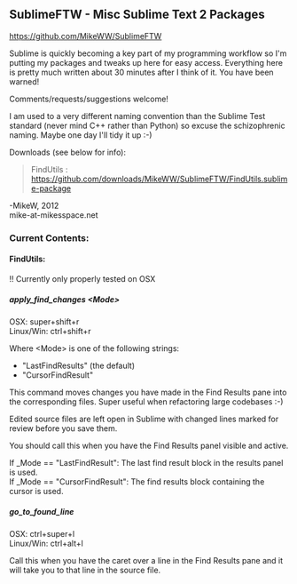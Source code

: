 ## SublimeFTW - Misc Sublime Text 2 Packages
https://github.com/MikeWW/SublimeFTW

Sublime is quickly becoming a key part of my programming workflow so I'm putting my packages and tweaks up here for easy access. Everything here is pretty much written about 30 minutes after I think of it. You have been warned!

Comments/requests/suggestions welcome!

I am used to a very different naming convention than the Sublime Test standard (never mind C++ rather than Python) so excuse the schizophrenic naming. Maybe one day I'll tidy it up :-) 

Downloads (see below for info):  
> FindUtils : https://github.com/downloads/MikeWW/SublimeFTW/FindUtils.sublime-package

-MikeW, 2012  
mike-at-mikesspace.net


### Current Contents:

#### FindUtils:
!! Currently only properly tested on OSX

##### apply_find_changes \<Mode\>
OSX: super+shift+r  
Linux/Win: ctrl+shift+r  

Where \<Mode\> is one of the following strings:  
* "LastFindResults" (the default)  
* "CursorFindResult"  

This command moves changes you have made in the Find Results pane into the corresponding files. Super useful when refactoring large codebases :-)

Edited source files are left open in Sublime with changed
lines marked for review before you save them.

You should call this when you have the Find Results panel visible and active.

If _Mode == "LastFindResult": The last find result block in the results panel is used.  
If _Mode == "CursorFindResult": The find results block containing the cursor is used.  

##### go_to_found_line
OSX: ctrl+super+l  
Linux/Win: ctrl+alt+l  

Call this when you have the caret over a line in the Find Results pane and it will take you to that line in the source file.
